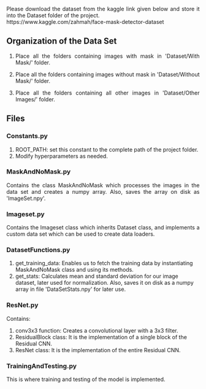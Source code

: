 <p align="justify">Please download the dataset from the kaggle link given below and store it into the Dataset folder of the project.<br>
https://www.kaggle.com/zahmah/face-mask-detector-dataset</p>

## Organization of the Data Set
1. <p align="justify">Place all the folders containing images with mask in 'Dataset/With Mask/' folder.</p>
2. <p align="justify">Place all the folders containing images without mask in 'Dataset/Without Mask/' folder.</p>
3. <p align="justify">Place all the folders containing all other images in 'Dataset/Other Images/' folder.</p>

## Files
### Constants.py
1. ROOT_PATH: set this constant to the complete path of the project folder.
2. Modify hyperparameters as needed.

### MaskAndNoMask.py
<p align="justify">Contains the class MaskAndNoMask which processes the images in the data set and creates a numpy array. Also, saves the array on disk as 'ImageSet.npy'.</p>

### Imageset.py
<p align="justify">Contains the Imageset class which inherits Dataset class, and implements a custom data set which can be used to create data loaders.</p>

### DatasetFunctions.py
1. get_training_data: Enables us to fetch the training data by instantiating MaskAndNoMask class and using its methods.
2. get_stats: Calculates mean and standard deviation for our image dataset, later used for normalization. Also, saves it on disk as a numpy array in file 'DataSetStats.npy' for later use.

### ResNet.py
Contains:
1. conv3x3 function: Creates a convolutional layer with a 3x3 filter.
2. ResidualBlock class: It is the implementation of a single block of the Residual CNN.
3. ResNet class: It is the implementation of the entire Residual CNN.

### TrainingAndTesting.py
<p align="justify">This is where training and testing of the model is implemented.</p>

